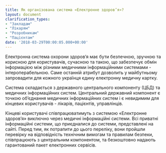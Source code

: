 ```yaml
---
title: Як організована система «Електронне здоров’я»?
layout: document
clarification_types:
- "Закладам"
- "Лікарям"
- "Розробникам"
- "Пацієнтам"
date: '2018-03-29T00:00:05.000+00:00'
---
```


Електронна система охорони здоров’я має бути безпечною, зручною та корисною для користувачів, сучасною та такою, що забезпечує обмін інформацією між різними медичними інформаційними системами<!--more--> - інтероперабельною.
Саме останній атрибут дозволить у майбутньому запровадити для кожного українця єдину електронну медичну картку.

Система складається з державного центрального компоненту (ЦБД) та медичних інформаційних систем.
Центральний державний компонент є точкою об’єднання медичних інформаційних систем і є невидимим для кінцевих користувачів - лікарів, пацієнтів, управлінців.

Кінцеві користувачі співпрацюватимуть з системою «Електронне здоров’я» виключно через медичні інформаційні системи.
Всі приватні інформаційні системи, що приєдналися до системи, представлені на сайті.
Перед тим, як потрапити до цього переліку, вони пройшли перевірку на відповідність технічним вимогам та правилам безпеки, співпрацюють з центральним компонентом, та безкоштовно надають гарантований пакет електронних сервісів.
